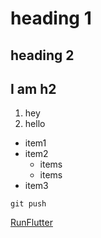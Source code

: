 # heading 1

## heading 2

<h2> I am h2 </h2>


1. hey
2. hello

- item1
- item2
  - items 
  - items
- item3


``
git push
``

[RunFlutter](https://flutter.dev/)